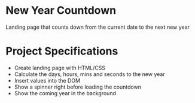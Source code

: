 # New Year Countdown
Landing page that counts down from the current date to the next new year

# Project Specifications
* Create landing page with HTML/CSS
* Calculate the days, hours, mins and seconds to the new year
* Insert values into the DOM
* Show a spinner right before loading the countdown
* Show the coming year in the background